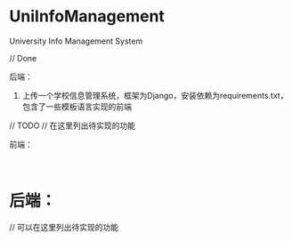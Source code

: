# UniInfoManagement
University Info Management System

// Done

后端：

1. 上传一个学校信息管理系统，框架为Django，安装依赖为requirements.txt，包含了一些模板语言实现的前端



// TODO
// 在这里列出待实现的功能

前端：

​	

后端：
=======
// 可以在这里列出待实现的功能

